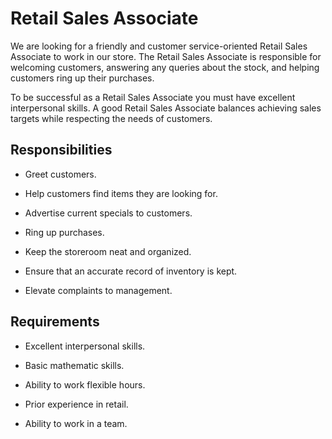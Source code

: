 # Retail Sales Associate

We are looking for a friendly and customer service-oriented Retail Sales Associate to work in our store. The Retail Sales Associate is responsible for welcoming customers, answering any queries about the stock, and helping customers ring up their purchases.

To be successful as a Retail Sales Associate you must have excellent interpersonal skills. A good Retail Sales Associate balances achieving sales targets while respecting the needs of customers.

## Responsibilities

* Greet customers.

* Help customers find items they are looking for.

* Advertise current specials to customers.

* Ring up purchases.

* Keep the storeroom neat and organized.

* Ensure that an accurate record of inventory is kept.

* Elevate complaints to management.

## Requirements

* Excellent interpersonal skills.

* Basic mathematic skills.

* Ability to work flexible hours.

* Prior experience in retail.

* Ability to work in a team.

